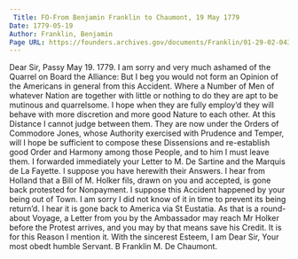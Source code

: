 ```yaml
---
 Title: FO-From Benjamin Franklin to Chaumont, 19 May 1779
Date: 1779-05-19
Author: Franklin, Benjamin
Page URL: https://founders.archives.gov/documents/Franklin/01-29-02-0432
---
```


Dear Sir,
Passy May 19. 1779.
I am sorry and very much ashamed of the Quarrel on Board the Alliance: But I beg you would not form an Opinion of the Americans in general from this Accident. Where a Number of Men of whatever Nation are together with little or nothing to do they are apt to be mutinous and quarrelsome. I hope when they are fully employ’d they will behave with more discretion and more good Nature to each other. At this Distance I cannot judge between them. They are now under the Orders of Commodore Jones, whose Authority exercised with Prudence and Temper, will I hope be sufficient to compose these Dissensions and re-establish good Order and Harmony among those People, and to him I must leave them.
I forwarded immediately your Letter to M. De Sartine and the Marquis de La Fayette. I suppose you have herewith their Answers.
I hear from Holland that a Bill of M. Holker fils, drawn on you and accepted, is gone back protested for Nonpayment. I suppose this Accident happened by your being out of Town. I am sorry I did not know of it in time to prevent its being return’d. I hear it is gone back to America via St Eustatia. As that is a round-about Voyage, a Letter from you by the Ambassador may reach Mr Holker before the Protest arrives, and you may by that means save his Credit. It is for this Reason I mention it.
With the sincerest Esteem, I am Dear Sir, Your most obedt humble Servant.
B Franklin
M. De Chaumont.

